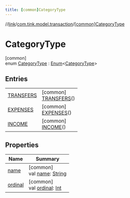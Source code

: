 ```yaml
---
title: [common]CategoryType
---
```

//[link](../../../index.html)/[com.tink.model.transaction](../index.html)/[[common]CategoryType](index.html)



# CategoryType



[common]\
enum [CategoryType](index.html) : [Enum](https://kotlinlang.org/api/latest/jvm/stdlib/kotlin/-enum/index.html)&lt;[CategoryType](index.html)&gt;



## Entries


| | |
|---|---|
| [TRANSFERS](-t-r-a-n-s-f-e-r-s/index.html) | [common]<br>[TRANSFERS](-t-r-a-n-s-f-e-r-s/index.html)() |
| [EXPENSES](-e-x-p-e-n-s-e-s/index.html) | [common]<br>[EXPENSES](-e-x-p-e-n-s-e-s/index.html)() |
| [INCOME](-i-n-c-o-m-e/index.html) | [common]<br>[INCOME](-i-n-c-o-m-e/index.html)() |


## Properties


| Name | Summary |
|---|---|
| [name](../../com.tink.service.network/[common]-sdk-client/-t-i-n-k_-l-i-n-k/index.html#-372974862%2FProperties%2F-1713223439) | [common]<br>val [name](../../com.tink.service.network/[common]-sdk-client/-t-i-n-k_-l-i-n-k/index.html#-372974862%2FProperties%2F-1713223439): [String](https://kotlinlang.org/api/latest/jvm/stdlib/kotlin/-string/index.html) |
| [ordinal](../../com.tink.service.network/[common]-sdk-client/-t-i-n-k_-l-i-n-k/index.html#-739389684%2FProperties%2F-1713223439) | [common]<br>val [ordinal](../../com.tink.service.network/[common]-sdk-client/-t-i-n-k_-l-i-n-k/index.html#-739389684%2FProperties%2F-1713223439): [Int](https://kotlinlang.org/api/latest/jvm/stdlib/kotlin/-int/index.html) |

